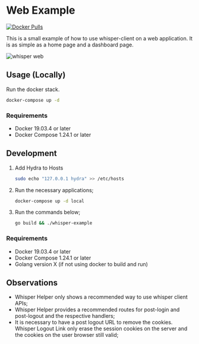 # Web Example
[![Docker Pulls](https://img.shields.io/docker/pulls/labbsr0x/whisper-web-app-example.svg)](https://hub.docker.com/r/labbsr0x/whisper-web-app-example)

This is a small example of how to use whisper-client on a web application. It is as simple as a home page and a dashboard page.

![whisper web](https://raw.githubusercontent.com/labbsr0x/whisper/assets/whisper.gif "preview")

## Usage (Locally)

Run the docker stack.
    
```bash
docker-compose up -d
```

### Requirements

* Docker 19.03.4 or later
* Docker Compose 1.24.1 or later

## Development

1. Add Hydra to Hosts

    ```bash
    sudo echo "127.0.0.1 hydra" >> /etc/hosts
    ```

2. Run the necessary applications;

    ```bash
    docker-compose up -d local
    ```

3. Run the commands below;

    ```bash
    go build && ./whisper-example
    ```
   
### Requirements
   
* Docker 19.03.4 or later
* Docker Compose 1.24.1 or later
* Golang version X (if not using docker to build and run)

## Observations

+ Whisper Helper only shows a recommended way to use whisper client APIs;
+ Whisper Helper provides a recommended routes for post-login and post-logout and the respective handlers;
+ It is necessary to have a post logout URL to remove the cookies. Whisper Logout Link only erase the session cookies on the server and the cookies on the user browser still valid;
